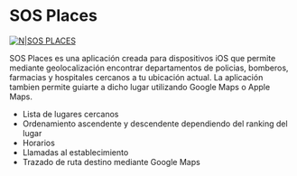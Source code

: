 # SOS Places

[![N|SOS PLACES](https://maxcdn.icons8.com/nolan/PNG/64/Maps/point_objects-64.png)]()


SOS Places es una aplicación creada para dispositivos iOS que permite mediante geolocalización encontrar departamentos de policias, bomberos, farmacias y hospitales cercanos a tu ubicación actual. La aplicación tambien permite guiarte a dicho lugar utilizando Google Maps o Apple Maps.


  - Lista de lugares cercanos
  - Ordenamiento ascendente y descendente dependiendo del ranking del lugar
  - Horarios
  - Llamadas al establecimiento
  - Trazado de ruta destino mediante Google Maps
